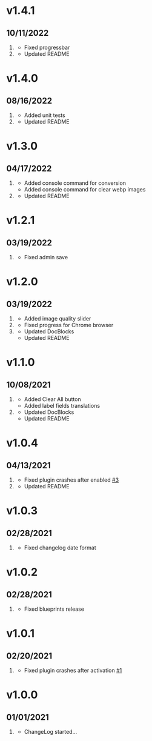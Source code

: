 # v1.4.1
##  10/11/2022

1. [](#bugfix)
    * Fixed progressbar
2. [](#improved)
    * Updated README

# v1.4.0
##  08/16/2022

1. [](#new)
    * Added unit tests
2. [](#improved)
    * Updated README

# v1.3.0
##  04/17/2022

1. [](#new)
    * Added console command for conversion
    * Added console command for clear webp images
2. [](#improved)
    * Updated README

# v1.2.1
##  03/19/2022

1. [](#bugfix)
    * Fixed admin save

# v1.2.0
##  03/19/2022

1. [](#new)
    * Added image quality slider
2. [](#bugfix)
    * Fixed progress for Chrome browser
3. [](#improved)
    * Updated DocBlocks
    * Updated README

# v1.1.0
##  10/08/2021

1. [](#new)
    * Added Clear All button
    * Added label fields translations
2. [](#improved)
    * Updated DocBlocks
    * Updated README

# v1.0.4
##  04/13/2021

1. [](#bugfix)
    * Fixed plugin crashes after enabled [#3](https://github.com/greenrivers/grav-plugin-webp/issues/3)
2. [](#improved)
    * Updated README

# v1.0.3
##  02/28/2021

1. [](#bugfix)
    * Fixed changelog date format

# v1.0.2
##  02/28/2021

1. [](#bugfix)
    * Fixed blueprints release

# v1.0.1
##  02/20/2021

1. [](#bugfix)
    * Fixed plugin crashes after activation [#1](https://github.com/greenrivers/grav-plugin-webp/issues/1)

# v1.0.0
##  01/01/2021

1. [](#new)
    * ChangeLog started...
